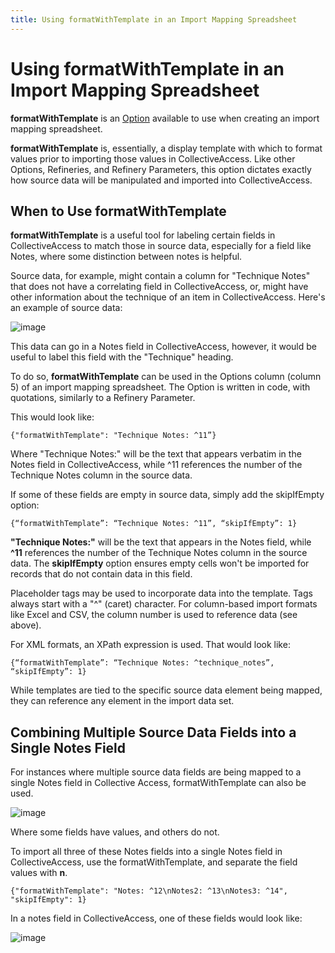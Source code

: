 ```yaml
---
title: Using formatWithTemplate in an Import Mapping Spreadsheet
---
```


# Using formatWithTemplate in an Import Mapping Spreadsheet

**formatWithTemplate** is an
[Option](https://docs.collectiveaccess.org/providence/user/import/references/mappingOptions)
available to use when creating an import mapping spreadsheet.

**formatWithTemplate** is, essentially, a display template with which to
format values prior to importing those values in CollectiveAccess. Like
other Options, Refineries, and Refinery Parameters, this option dictates
exactly how source data will be manipulated and imported into
CollectiveAccess.

## When to Use formatWithTemplate

**formatWithTemplate** is a useful tool for labeling certain fields in
CollectiveAccess to match those in source data, especially for a field
like Notes, where some distinction between notes is helpful.

Source data, for example, might contain a column for "Technique Notes"
that does not have a correlating field in CollectiveAccess, or, might
have other information about the technique of an item in
CollectiveAccess. Here's an example of source data:

![image](/providence/img/format_1.png)

This data can go in a Notes field in CollectiveAccess, however, it would
be useful to label this field with the "Technique" heading.

To do so, **formatWithTemplate** can be used in the Options column
(column 5) of an import mapping spreadsheet. The Option is written in
code, with quotations, similarly to a Refinery Parameter.

This would look like:

``` 
{"formatWithTemplate": "Technique Notes: ^11”}
```

Where "Technique Notes:" will be the text that appears verbatim in the
Notes field in CollectiveAccess, while \^11 references the number of the
Technique Notes column in the source data.

If some of these fields are empty in source data, simply add the
skipIfEmpty option:

``` 
{“formatWithTemplate”: “Technique Notes: ^11”, “skipIfEmpty”: 1}
```

**"Technique Notes:"** will be the text that appears in the Notes field,
while **\^11** references the number of the Technique Notes column in
the source data. The **skipIfEmpty** option ensures empty cells won't be
imported for records that do not contain data in this field.

Placeholder tags may be used to incorporate data into the template. Tags
always start with a "\^" (caret) character. For column-based import
formats like Excel and CSV, the column number is used to reference data
(see above).

For XML formats, an XPath expression is used. That would look like:

``` 
{“formatWithTemplate”: “Technique Notes: ^technique_notes”, “skipIfEmpty”: 1}
```

While templates are tied to the specific source data element being
mapped, they can reference any element in the import data set.

## Combining Multiple Source Data Fields into a Single Notes Field

For instances where multiple source data fields are being mapped to a
single Notes field in Collective Access, formatWithTemplate can also be
used.

![image](/providence/img/note_example.png)

Where some fields have values, and others do not.

To import all three of these Notes fields into a single Notes field in
CollectiveAccess, use the formatWithTemplate, and separate the field
values with **n**.

``` 
{"formatWithTemplate": "Notes: ^12\nNotes2: ^13\nNotes3: ^14", "skipIfEmpty": 1}
```

In a notes field in CollectiveAccess, one of these fields would look
like:

![image](/providence/img/field_notes_ex.png)
